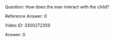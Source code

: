 Question: How does the man interact with the child?

Reference Answer: 0

Video ID: 3300272359

Answer: 0

